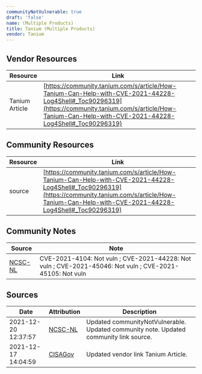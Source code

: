 ```yaml
---
communityNotVulnerable: true
draft: 'false'
name: (Multiple Products)
title: Tanium (Multiple Products)
vendor: Tanium
---
```


## Vendor Resources
| Resource | Link |
| --- | --- |
| Tanium Article | [https://community.tanium.com/s/article/How-Tanium-Can-Help-with-CVE-2021-44228-Log4Shell#_Toc90296319](https://community.tanium.com/s/article/How-Tanium-Can-Help-with-CVE-2021-44228-Log4Shell#_Toc90296319) |

## Community Resources
| Resource | Link |
| --- | --- |
| source | [https://community.tanium.com/s/article/How-Tanium-Can-Help-with-CVE-2021-44228-Log4Shell#_Toc90296319](https://community.tanium.com/s/article/How-Tanium-Can-Help-with-CVE-2021-44228-Log4Shell#_Toc90296319) |

## Community Notes
| Source | Note |
| --- | --- |
| [NCSC-NL](https://github.com/NCSC-NL/log4shell/blob/main/software/README.md) | CVE-2021-4104: Not vuln ; CVE-2021-44228: Not vuln ; CVE-2021-45046: Not vuln ; CVE-2021-45105: Not vuln </ul> |

## Sources
| Date | Attribution | Description |
| --- | --- | --- |
| 2021-12-20 12:37:57 | [NCSC-NL](https://github.com/NCSC-NL/log4shell/blob/main/software/README.md) | Updated communityNotVulnerable. Updated community note. Updated community link source.  |
| 2021-12-17 14:04:59 | [CISAGov](https://raw.githubusercontent.com/cisagov/log4j-affected-db/develop/README.md) | Updated vendor link Tanium Article.  |
